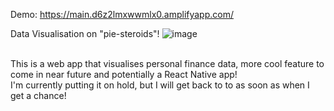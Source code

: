 Demo: https://main.d6z2lmxwwmlx0.amplifyapp.com/
<br>

Data Visualisation on "pie-steroids"!
![image](https://user-images.githubusercontent.com/53138432/124412665-1ebc5980-dda3-11eb-8573-cbb04e1affc3.png)

<br>
This is a web app that visualises personal finance data, more cool feature to come in near future and potentially a React Native app!
<br>
I'm currently putting it on hold, but I will get back to to as soon as when I get a chance!
